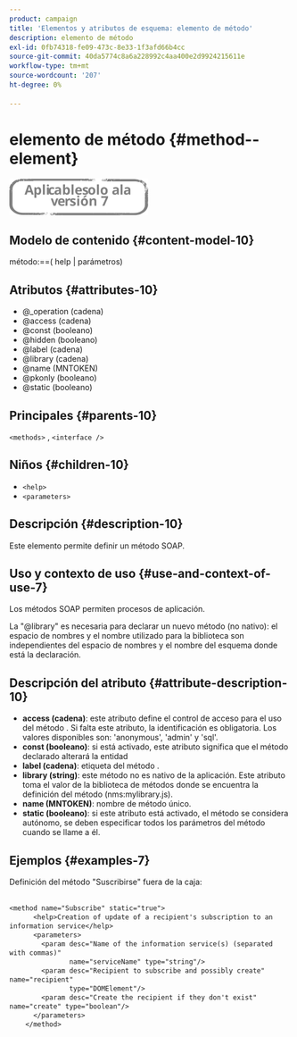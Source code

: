 ```yaml
---
product: campaign
title: 'Elementos y atributos de esquema: elemento de método'
description: elemento de método
exl-id: 0fb74318-fe09-473c-8e33-1f3afd66b4cc
source-git-commit: 40da5774c8a6a228992c4aa400e2d9924215611e
workflow-type: tm+mt
source-wordcount: '207'
ht-degree: 0%

---
```


# elemento de método {#method--element}

![](../../../assets/v7-only.svg)

## Modelo de contenido {#content-model-10}

método:==( help | parámetros)

## Atributos {#attributes-10}

* @_operation (cadena)
* @access (cadena)
* @const (booleano)
* @hidden (booleano)
* @label (cadena)
* @library (cadena)
* @name (MNTOKEN)
* @pkonly (booleano)
* @static (booleano)

## Principales {#parents-10}

`<methods>`  ,  `<interface />`

## Niños {#children-10}

* `<help>`
* `<parameters>`

## Descripción {#description-10}

Este elemento permite definir un método SOAP.

## Uso y contexto de uso {#use-and-context-of-use-7}

Los métodos SOAP permiten procesos de aplicación.

La &quot;@library&quot; es necesaria para declarar un nuevo método (no nativo): el espacio de nombres y el nombre utilizado para la biblioteca son independientes del espacio de nombres y el nombre del esquema donde está la declaración.

## Descripción del atributo {#attribute-description-10}

* **access (cadena)**: este atributo define el control de acceso para el uso del método . Si falta este atributo, la identificación es obligatoria. Los valores disponibles son: &#39;anonymous&#39;, &#39;admin&#39; y &#39;sql&#39;.
* **const (booleano)**: si está activado, este atributo significa que el método declarado alterará la entidad
* **label (cadena)**: etiqueta del método .
* **library (string)**: este método no es nativo de la aplicación. Este atributo toma el valor de la biblioteca de métodos donde se encuentra la definición del método (nms:mylibrary.js).
* **name (MNTOKEN)**: nombre de método único.
* **static (booleano)**: si este atributo está activado, el método se considera autónomo, se deben especificar todos los parámetros del método cuando se llame a él.

## Ejemplos {#examples-7}

Definición del método &quot;Suscribirse&quot; fuera de la caja:

```
 
<method name="Subscribe" static="true">
      <help>Creation of update of a recipient's subscription to an information service</help>
      <parameters>
        <param desc="Name of the information service(s) (separated with commas)"
               name="serviceName" type="string"/>
        <param desc="Recipient to subscribe and possibly create" name="recipient"
               type="DOMElement"/>
        <param desc="Create the recipient if they don't exist" name="create" type="boolean"/>
      </parameters>     
    </method>
```
